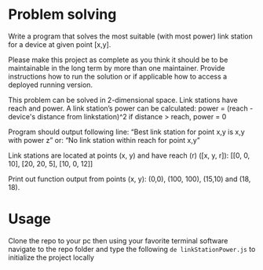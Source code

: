 
# Problem solving

Write a program that solves the most suitable (with most power) link station for a device at given
point [x,y].

Please make this project as complete as you think it should be to be maintainable in the long
term by more than one maintainer. Provide instructions how to run the solution or if applicable
how to access a deployed running version.

This problem can be solved in 2-dimensional space. Link stations have reach and power.
A link station’s power can be calculated:
power = (reach - device's distance from linkstation)^2
if distance > reach, power = 0

Program should output following line:
“Best link station for point x,y is x,y with power z”
or:
“No link station within reach for point x,y”

Link stations are located at points (x, y) and have reach (r) ([x, y, r]):
[[0, 0, 10],
[20, 20, 5],
[10, 0, 12]]

Print out function output from points (x, y):
(0,0), (100, 100), (15,10) and (18, 18).

# Usage
Clone the repo to your pc then using your favorite terminal software navigate to the repo folder and type the following ```de linkStationPower.js``` to initialize the project locally 

